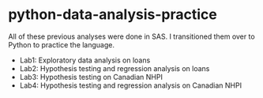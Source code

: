 # python-data-analysis-practice
All of these previous analyses were done in SAS. I transitioned them over to Python to practice the language.

- Lab1: Exploratory data analysis on loans
- Lab2: Hypothesis testing and regression analysis on loans
- Lab3: Hypothesis testing on Canadian NHPI 
- Lab4: Hypothesis testing and regression analysis on Canadian NHPI


